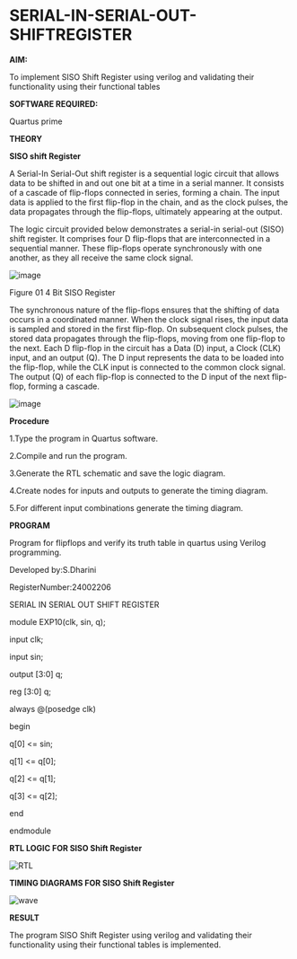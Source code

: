 # SERIAL-IN-SERIAL-OUT-SHIFTREGISTER

**AIM:**

To implement  SISO Shift Register using verilog and validating their functionality using their functional tables

**SOFTWARE REQUIRED:**

Quartus prime

**THEORY**

**SISO shift Register**

A Serial-In Serial-Out shift register is a sequential logic circuit that allows data to be shifted in and out one bit at a time in a serial manner. It consists of a cascade of flip-flops connected in series, forming a chain. The input data is applied to the first flip-flop in the chain, and as the clock pulses, the data propagates through the flip-flops, ultimately appearing at the output.

The logic circuit provided below demonstrates a serial-in serial-out (SISO) shift register. It comprises four D flip-flops that are interconnected in a sequential manner. These flip-flops operate synchronously with one another, as they all receive the same clock signal.

![image](https://github.com/naavaneetha/SERIAL-IN-SERIAL-OUT-SHIFTREGISTER/assets/154305477/e81c4072-37f9-46c6-8145-566764b74c3a)

Figure 01 4 Bit SISO Register

The synchronous nature of the flip-flops ensures that the shifting of data occurs in a coordinated manner. When the clock signal rises, the input data is sampled and stored in the first flip-flop. On subsequent clock pulses, the stored data propagates through the flip-flops, moving from one flip-flop to the next.
Each D flip-flop in the circuit has a Data (D) input, a Clock (CLK) input, and an output (Q). The D input represents the data to be loaded into the flip-flop, while the CLK input is connected to the common clock signal. The output (Q) of each flip-flop is connected to the D input of the next flip-flop, forming a cascade.

![image](https://github.com/user-attachments/assets/1fcffec3-2cdf-46bc-bcd2-20cb3d857572)


**Procedure**

1.Type the program in Quartus software.

2.Compile and run the program.

3.Generate the RTL schematic and save the logic diagram.

4.Create nodes for inputs and outputs to generate the timing diagram.

5.For different input combinations generate the timing diagram.

**PROGRAM**

 Program for flipflops and verify its truth table in quartus using Verilog programming.

Developed by:S.Dharini

RegisterNumber:24002206

SERIAL IN SERIAL OUT SHIFT REGISTER

   module EXP10(clk, sin, q);

  input clk;

  input sin;

  output [3:0] q;

  reg [3:0] q;

  always @(posedge clk)

  begin

  q[0] <= sin;

  q[1] <= q[0];

  q[2] <= q[1];

  q[3] <= q[2];

  end

  endmodule



**RTL LOGIC FOR SISO Shift Register**

![RTL](https://github.com/user-attachments/assets/c3e80753-7c94-4047-a280-d35cc9606c85)


**TIMING DIAGRAMS FOR SISO Shift Register**

![wave](https://github.com/user-attachments/assets/3525643f-d385-4adf-a455-d1cf1d16c49d)

**RESULT**

The program SISO Shift Register using verilog and validating their functionality using their functional tables is implemented.

